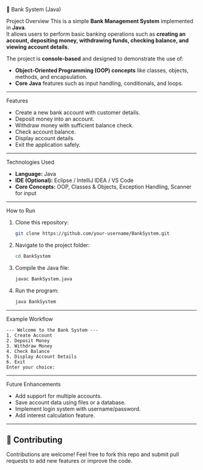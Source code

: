 🏦 Bank System (Java)

 Project Overview
This is a simple **Bank Management System** implemented in **Java**.  
It allows users to perform basic banking operations such as **creating an account, depositing money, withdrawing funds, checking balance, and viewing account details**.  

The project is **console-based** and designed to demonstrate the use of:
- **Object-Oriented Programming (OOP) concepts** like classes, objects, methods, and encapsulation.
- **Core Java** features such as input handling, conditionals, and loops.

---

Features
- Create a new bank account with customer details.  
- Deposit money into an account.  
- Withdraw money with sufficient balance check.  
- Check account balance.  
- Display account details.  
- Exit the application safely.  

---

Technologies Used
- **Language:** Java  
- **IDE (Optional):** Eclipse / IntelliJ IDEA / VS Code  
- **Core Concepts:** OOP, Classes & Objects, Exception Handling, Scanner for input  

---

How to Run
1. Clone this repository:
   ```bash
   git clone https://github.com/your-username/BankSystem.git
   ```
2. Navigate to the project folder:
   ```bash
   cd BankSystem
   ```
3. Compile the Java file:
   ```bash
   javac BankSystem.java
   ```
4. Run the program:
   ```bash
   java BankSystem
   ```

---

Example Workflow
```
--- Welcome to the Bank System ---
1. Create Account
2. Deposit Money
3. Withdraw Money
4. Check Balance
5. Display Account Details
6. Exit
Enter your choice:
```

---

Future Enhancements
- Add support for multiple accounts.  
- Save account data using files or a database.  
- Implement login system with username/password.  
- Add interest calculation feature.  

---

## 🤝 Contributing
Contributions are welcome! Feel free to fork this repo and submit pull requests to add new features or improve the code.  
